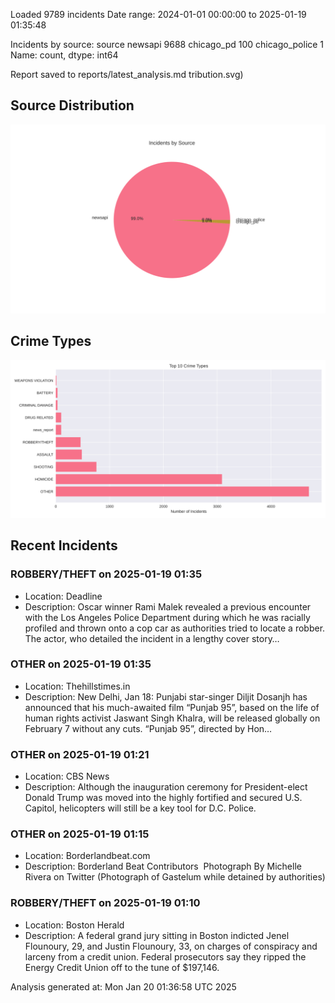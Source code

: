 
Loaded 9789 incidents
Date range: 2024-01-01 00:00:00 to 2025-01-19 01:35:48

Incidents by source:
source
newsapi           9688
chicago_pd         100
chicago_police       1
Name: count, dtype: int64

Report saved to reports/latest_analysis.md
tribution.svg)

## Source Distribution
![Source Distribution](images/source_distribution.svg)

## Crime Types
![Crime Types](images/crime_types.svg)

## Recent Incidents

### ROBBERY/THEFT on 2025-01-19 01:35
- Location: Deadline
- Description: Oscar winner Rami Malek revealed a previous encounter with the Los Angeles Police Department during which he was racially profiled and thrown onto a cop car as authorities tried to locate a robber. The actor, who detailed the incident in a lengthy cover story…


### OTHER on 2025-01-19 01:35
- Location: Thehillstimes.in
- Description: New Delhi, Jan 18: Punjabi star-singer Diljit Dosanjh has announced that his much-awaited film “Punjab 95”, based on the life of human rights activist Jaswant Singh Khalra, will be released globally on February 7 without any cuts. “Punjab 95”, directed by Hon…


### OTHER on 2025-01-19 01:21
- Location: CBS News
- Description: Although the inauguration ceremony for President-elect Donald Trump was moved​ into the highly fortified and secured U.S. Capitol, helicopters will still be a key tool for D.C. Police.


### OTHER on 2025-01-19 01:15
- Location: Borderlandbeat.com
- Description: Borderland Beat Contributors  Photograph By Michelle Rivera  on Twitter (Photograph of Gastelum while detained by authorities)


### ROBBERY/THEFT on 2025-01-19 01:10
- Location: Boston Herald
- Description: A federal grand jury sitting in Boston indicted Jenel Flounoury, 29, and Justin Flounoury, 33, on charges of conspiracy and larceny from a credit union. Federal prosecutors say they ripped the Energy Credit Union off to the tune of $197,146.

Analysis generated at: Mon Jan 20 01:36:58 UTC 2025
